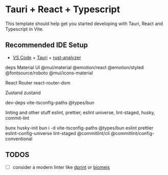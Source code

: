 # Tauri + React + Typescript

This template should help get you started developing with Tauri, React and Typescript in Vite.

## Recommended IDE Setup

-   [VS Code](https://code.visualstudio.com/) + [Tauri](https://marketplace.visualstudio.com/items?itemName=tauri-apps.tauri-vscode) + [rust-analyzer](https://marketplace.visualstudio.com/items?itemName=rust-lang.rust-analyzer)

deps
Material UI
@mui/material @emotion/react @emotion/styled @fontsource/roboto @mui/icons-material

React Router
react-router-dom

Zustand
zustand

dev-deps
vite-tsconfig-paths @types/bun

linting and other stuff
eslint, prettier, eslint universe, lint-staged, husky, commit-lint

bunx husky-init
bun i -d vite-tsconfig-paths @types/bun eslint prettier eslint-config-universe lint-staged @commitlint/cli @commitlint/config-conventional

## TODOS

-   [ ] consider a modern linter like [dprint](https://dprint.dev/overview/) or [biomejs](https://biomejs.dev/)

